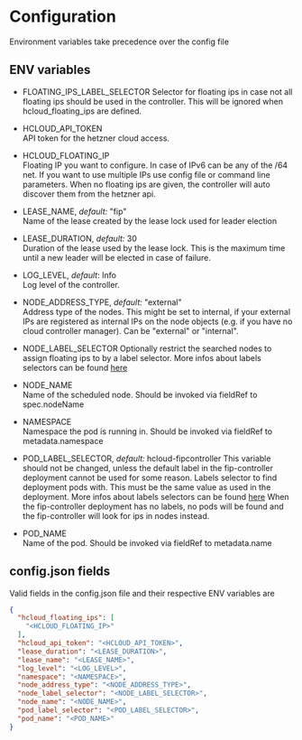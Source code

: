 # Configuration

Environment variables take precedence over the config file

## ENV variables

* FLOATING_IPS_LABEL_SELECTOR
Selector for floating ips in case not all floating ips should be used in the controller. This will be ignored when hcloud_floating_ips are defined.

* HCLOUD_API_TOKEN  
API token for the hetzner cloud access.

* HCLOUD_FLOATING_IP  
Floating IP you want to configure. In case of IPv6 can be any of the /64 net. If you want to use multiple IPs use config file or command line parameters. When no floating ips are given, the controller will auto discover them from the hetzner api.

* LEASE_NAME, *default:* "fip"  
Name of the lease created by the lease lock used for leader election

* LEASE_DURATION, *default:* 30  
Duration of the lease used by the lease lock. This is the maximum time until a new leader will be elected in case of failure.

* LOG_LEVEL, *default*: Info  
Log level of the controller.

* NODE_ADDRESS_TYPE, *default:* "external"  
Address type of the nodes. This might be set to internal, if your external IPs are  registered as internal IPs on the node objects (e.g. if you have no cloud controller manager). Can be "external" or "internal".

* NODE_LABEL_SELECTOR
Optionally restrict the searched nodes to assign floating ips to by a label selector.
More infos about labels selectors can be found [here](https://kubernetes.io/docs/concepts/overview/working-with-objects/labels/#label-selectors)

* NODE_NAME  
Name of the scheduled node. Should be invoked via fieldRef to spec.nodeName

* NAMESPACE  
Namespace the pod is running in. Should be invoked via fieldRef to metadata.namespace

* POD_LABEL_SELECTOR, *default:* hcloud-fipcontroller
This variable should not be changed, unless the default label in the fip-controller deployment cannot be used for some reason.
Labels selector to find deployment pods with. This must be the same value as used in the deployment.
More infos about labels selectors can be found [here](https://kubernetes.io/docs/concepts/overview/working-with-objects/labels/#label-selectors)
When the fip-controller deployment has no labels, no pods will be found and the fip-controller will look for ips in nodes instead.

* POD_NAME  
Name of the pod. Should be invoked via fieldRef to metadata.name

## config.json fields

Valid fields in the config.json file and their respective ENV variables are

```json
{
  "hcloud_floating_ips": [
    "<HCLOUD_FLOATING_IP>"
  ],
  "hcloud_api_token": "<HCLOUD_API_TOKEN>",
  "lease_duration": "<LEASE_DURATION>",
  "lease_name": "<LEASE_NAME>",
  "log_level": "<LOG_LEVEL>",
  "namespace": "<NAMESPACE>",
  "node_address_type": "<NODE_ADDRESS_TYPE>",
  "node_label_selector": "<NODE_LABEL_SELECTOR>",
  "node_name": "<NODE_NAME>",
  "pod_label_selector": "<POD_LABEL_SELECTOR>",
  "pod_name": "<POD_NAME>"
}
```
